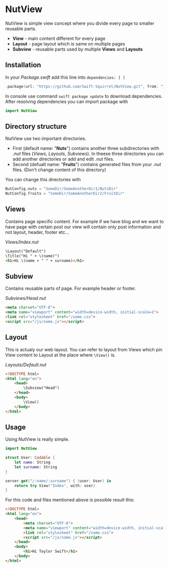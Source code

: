# NutView

NutView is simple view concept where you divide every page to smaller reusable parts. 

- **View** - main content different for every page
- **Layout** - page layout which is same on multiple pages
- **Subview** - reusable parts used by multiple **Views** and **Layouts**

## Installation

In your *Package.swift* add this line into `dependencies: [ ]`

```swift
.package(url: "https://github.com/Swift-Squirrel/NutView.git", from: "1.0.2")
```

In console use command `swift package update` to download dependencies. After resolving dependencies you can import package with 

```swift
import NutView
```

## Directory structure

NutView use two important directories. 

- First (default name: "**Nuts**") contains another three subdirectories with *.nut* files (*Views*, *Layouts*, *Subviews*). In theese three directories you can add another directories or add and edit *.nut* files.
- Second (defualt name: "**Fruits**") contains generated files from your *.nut* files. (Don't change content of this directory)

You can change this directories with

```swift
NutConfig.nuts = "SomeDir/SomeAnotherDir1/NutsDir"
NutConfig.fruits = "SomeDir/SomeAnotherDir2/FruitDir"
```

## Views
Contains page specific content. For example if we have blog and we want to have page with certain post our view will contain only post information and not layout, header, footer etc...

*Views/Index.nut*

```html
\Layout("Default")
\Title("Hi " + \(name)")
<h1>Hi \(name + " " + surname)</h1>
```

## Subview
Contains reusable parts of page. For example header or footer.

*Subviews/Head.nut*

```html
<meta charset="UTF-8">
<meta name="viewport" content="width=device-width, initial-scale=1">
<link rel="stylesheet" href="/some.css">
<script src="/js/some.js"></script>
```

## Layout
This is actualy our web layout. You can refer to layout from Views which pin View content to Layout at the place where `\View()` is.

*Layouts/Default.nut*

```html
<!DOCTYPE html>
<html lang="en">
    <head>
        \Subview("Head")
    </head>
    <body>
        \View()
    </body>
</html>
```

## Usage

Using NutView is really simple.

```swift
import NutView

struct User: Codable {
    let name: String
    let surname: String
}

server.get("/:name/:surname") { (user: User) in
    return try View("Index", with: user)
}
```

For this code and files mentioned above is possible result this: 

```html
<!DOCTYPE html>
<html lang="en">
    <head>
        <meta charset="UTF-8">
        <meta name="viewport" content="width=device-width, initial-scale=1">
        <link rel="stylesheet" href="/some.css">
        <script src="/js/some.js"></script>
    </head>
    <body>
        <h1>Hi Taylor Swift</h1>
    </body>
</html>
```
